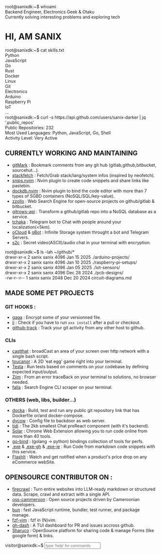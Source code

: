 <div id="index">
<div class="terminal-section">
    <div class="command-line">
        <span class="prompt">root@sanixdk:~$</span>
        <span class="command">whoami</span>
    </div>
    <div class="output">
        <span class="status-indicator status-online"></span>Backend Engineer, Electronics Geek & Otaku<br>
        <span class="status-indicator status-busy"></span>Currently solving interesting problems and exploring tech
    </div>
</div>

<h1 class='typing'> HI, AM SANIX </h1>

<div class="terminal-section skills-section">
    <div class="command-line">
        <span class="prompt">root@sanixdk:~$</span>
        <span class="command">cat skills.txt</span>
    </div>
    <div class="output">
        <div class="skills-grid">
            <div class="skill-item">Python</div>
            <div class="skill-item">JavaScript</div>
            <div class="skill-item">Go</div>
            <div class="skill-item">Rust</div>
            <div class="skill-item">Docker</div>
            <div class="skill-item">Linux</div>
            <div class="skill-item">Git</div>
            <div class="skill-item">Electronics</div>
            <div class="skill-item">Arduino</div>
            <div class="skill-item">Raspberry Pi</div>
            <div class="skill-item">IoT</div>
            <div class="skill-item">...</div>
        </div>
    </div>
</div>

<div class="terminal-section github-stats">
    <div class="command-line">
        <span class="prompt">root@sanixdk:~$</span>
        <span class="command">curl -s https://api.github.com/users/sanix-darker | jq '.public_repos'</span>
    </div>
    <div class="output">
        Public Repositories: 232<br>
        Most Used Languages: Python, JavaScript, Go, Shell<br>
        <div class="progress-bar">
            <div class="progress-fill" style="width: 92%;"></div>
        </div>
        Activity Level: Very Active
    </div>
</div>

<h2>CURRENTLY WORKING AND MAINTAINING</h2>
<ul>
<li><a href="https://github.com/Sanix-Darker/gitmark">gitMark</a> : Bookmark comments from any git hub (gitlab,github,bitbucket, sourcehut...).</li>
<li><a href="https://github.com/Sanix-Darker/stackfetch">stackfetch</a> : Fetch/Grab stack/lang/system infos (inspired by neofetch).</li>
<li><a href="https://github.com/Sanix-Darker/snips.nvim">snips.nvim</a> : Nvim plugin to create code snippets and share links like pastebin.</li>
<li><a href="https://github.com/Sanix-Darker/dockdb.nvim">dockdb.nvim</a> : Nvim plugin to bind the code editor with more than 7 types of SGBD containers (NoSQL/SQL/key-value).</li>
<li><a href="https://github.com/Sanix-Darker/zzollo">zzollo</a> : Web Search Engine for open-source projects on github/gitlab & bitbucket.</li>
<li><a href="https://github.com/Sanix-Darker/gitrowspack-api">gitrows-api</a> : Transform a github/gitlab repo into a NoSQL database as a service.</li>
<li><a href="https://github.com/Sanix-Darker/tchaka">tchaka</a> : Telegram bot to Chat with people around your localization(&lt;5km).</li>
<li><a href="https://github.com/Sanix-Darker/ocloud">oCloud</a> & <a href="https://github.com/Sanix-Darker/obot">oBot</a> : Infinite Storage system throught a bot and Telegram Servers.</li>
<li><a href="https://github.com/sanix-darker/s2c">s2c</a> : Secret video(ASCII)/audio chat in your terminal with encryption.</li>
</ul>

<div class="terminal-section electronics-section">
    <div class="command-line">
        <span class="prompt">root@sanixdk:~$</span>
        <span class="command">ls -lah ~/github/*</span>
    </div>
    <div class="output">
        drwxr-xr-x 2 sanix sanix 4096 Jan 15 2025 ./arduino-projects/<br>
        drwxr-xr-x 2 sanix sanix 4096 Jan 10 2025 ./raspberry-pi-setups/<br>
        drwxr-xr-x 2 sanix sanix 4096 Jan 05 2025 ./iot-sensors/<br>
        drwxr-xr-x 2 sanix sanix 4096 Dec 28 2024 ./pcb-designs/<br>
        -rw-r--r-- 1 sanix sanix 2048 Dec 20 2024 circuit-diagrams.md
    </div>
</div>

<h2>MADE SOME <strong>PET</strong> PROJECTS</h2>
<h3>GIT HOOKS :</h3>
<ul>
<li><a href="https://github.com/Sanix-Darker/gaga">gaga</a> : Encrypt some of your versionned file.</li>
<li><a href="https://github.com/sanix-darker/ii">ii</a> : Check if you have to run <code>xxx install</code> after a pull or checkout.</li>
<li><a href="https://github.com/sanix-darker/github-track">github-track</a> : Track your git activity from any other host to github.</li>
</ul>
<h3>CLIs</h3>
<ul>
<li><a href="https://github.com/Sanix-Darker/castthat">castthat</a> : broadCast an area of your screen over http network with a single bash script.</li>
<li><a href="https://github.com/Sanix-Darker/toucanor">toucanor</a> : A 2D 'eat egg' game right into your terminal.</li>
<li><a href="https://github.com/Sanix-Darker/testa">Testa</a> : Run tests based on comments on your codebase by defining expected input/output.</li>
<li><a href="https://github.com/Sanix-Darker/ziim">Ziim</a> : From an error traceBack on your terminal to solutions, no browser needed.</li>
<li><a href="https://github.com/Sanix-Darker/falla">falla</a> : Search Engine CLI scraper on your terminal.</li>
</ul>
<h3>OTHERS (web, libs, builder...)</h3>
<ul>
<li><a href="https://github.com/Sanix-Darker/docka">docka</a> : Build, test and run any public git repository link that has Dockerfile or/and docker-compose.</li>
<li><a href="https://github.com/Sanix-Darker/dycow">dycow</a> : Config file to backdoor as web server.</li>
<li><a href="https://github.com/Sanix-Darker/tidi">tidi</a> : The 2kb smallest Chat preReact component (with it's backend).</li>
<li><a href="https://github.com/Sanix-Darker/solar">Solar</a> : Chrome Web Extension allowing you to run code online from more than 40 tools.</li>
<li><a href="https://github.com/Sanix-Darker/go_bind">go-bind</a> : (golang -> python) bindings collection of tools for perfs.</li>
<li><a href="https://github.com/Sanix-Darker/.exe">.exe</a> & <a href="https://github.com/Sanix-Darker/d-exe-action">.exe-gh</a> & <a href="https://github.com/Sanix-Darker/d-exe-action-example">.exe-ie</a> : Run Code from markdown code snippets with this service.</li>
<li><a href="https://github.com/Sanix-Darker/flashit">FlashIt</a> : Watch and get notified when a product's price drop on any eCommerce webSite.</li>
</ul>

<h2>OPENSOURCE CONTRIBUTOR ON :</h2>
<ul>
<li><a href="https://github.com/mendableai/firecrawl">firecrawl</a> : Turn entire websites into LLM-ready markdown or structured data. Scrape, crawl and extract with a single API.</li>
<li><a href="https://github.com/osscameroon">oss-cammeroon</a> :  Open source projects driven by Cameroonian developers.</li>
<li><a href="https://github.com/oven-sh/bun">bun</a> : fast JavaScript runtime, bundler, test runner, and package manage.</li>
<li><a href="https://github.com/junegunn/fzf.vim">fzf-vim</a> : fzf in (N)vim.</li>
<li><a href="https://github.com/dlvhdr/gh-dash">gh-dash</a> : A TUI dashboard for PR and issues accross github.</li>
<li><a href="https://github.com/ln-dev7/sharuco">Sharuco</a> : OpenSource platform for sharing code & manage Forms (like google form) & links.</li>
</ul>

<div class="interactive-terminal">
    <div class="command-line">
        <span class="prompt">visitor@sanixdk:~$</span>
        <input type="text" class="terminal-input" id="terminalInput" placeholder="type 'help' for commands" autocomplete="off">
    </div>
    <div id="terminalOutput"></div>
</div>

<script>
    // Interactive Terminal
    const terminalInput = document.getElementById('terminalInput');
    const terminalOutput = document.getElementById('terminalOutput');

    const commands = {
        help: 'Available commands: help, about, skills, projects, electronics, contact, clear, whoami, uptime',
        about: 'Backend Engineer passionate about solving interesting problems, building tools, and exploring electronics.',
        skills: 'Python, JavaScript, Go, Rust, Docker, Linux, Neovim, Git, Electronics, Arduino, Raspberry Pi, IoT',
        projects: 'gitMark, stackfetch, snips.nvim, dockdb.nvim, zzollo, gitrows-api, tchaka, oCloud/oBot, s2c',
        electronics: 'Arduino projects, Raspberry Pi setups, IoT sensors, PCB designs, circuit prototyping',
        contact: 'GitHub: github.com/sanix-darker | Telegram: @sanixdarker | Email: s4nixdk@gmail.com',
        clear: '',
        whoami: 'sanix - Backend Engineer, Electronics Geek & Otaku',
        uptime: 'System uptime: Always learning, always building'
    };

    if (terminalInput) {
        terminalInput.addEventListener('keypress', function(e) {
            if (e.key === 'Enter') {
                const command = this.value.trim().toLowerCase();
                const output = document.createElement('div');
                output.style.marginBottom = '10px';
                output.style.color = 'var(--text-secondary)';

                if (command === 'clear') {
                    terminalOutput.innerHTML = '';
                } else if (commands[command]) {
                    output.innerHTML = `<span style="color: var(--text-muted);">visitor@sanixdk:~$</span> ${this.value}<br>${commands[command]}`;
                    terminalOutput.appendChild(output);
                } else if (command) {
                    output.innerHTML = `<span style="color: var(--text-muted);">visitor@sanixdk:~$</span> ${this.value}<br><span style="color: var(--text-muted);">command not found: ${command}</span>`;
                    terminalOutput.appendChild(output);
                }

                this.value = '';
                terminalOutput.scrollTop = terminalOutput.scrollHeight;
            }
        });
    }

    // Real GitHub API calls and dynamic data
    async function fetchGitHubData() {
        try {
            // Fetch user data
            const userResponse = await fetch('https://api.github.com/users/sanix-darker');
            const userData = await userResponse.json();

            // Update public repos count
            const reposElement = document.querySelector('.github-stats .output');
            if (reposElement && userData.public_repos) {
                reposElement.innerHTML = `
                    Public Repositories: ${userData.public_repos}<br>
                    Followers: ${userData.followers} | Following: ${userData.following}<br>
                    <div class="progress-bar">
                        <div class="progress-fill" style="width: ${Math.min(userData.public_repos, 100)}%;"></div>
                    </div>
                    Activity Level: Very Active
                `;
            }

            // Fetch recent repositories for electronics section
            const reposResponse = await fetch('https://api.github.com/users/sanix-darker/repos?sort=updated&per_page=5');
            const reposData = await reposResponse.json();

            // Update electronics section with recent repos
            const electronicsElement = document.querySelector('.electronics-section .output');
            if (electronicsElement && reposData.length > 0) {
                let reposList = '';
                reposData.forEach(repo => {
                    const updatedDate = new Date(repo.updated_at).toLocaleDateString('en-US', {
                        month: 'short',
                        day: '2-digit'
                    });
                    const language = repo.language || 'Unknown';
                    reposList += `drwxr-xr-x 2 sanix sanix 4096 ${updatedDate} ./${repo.name}/ [${language}]<br>`;
                });
                electronicsElement.innerHTML = reposList;
            }

        } catch (error) {
            console.error('Error fetching GitHub data:', error);
        }
    }

    // Fetch WakaTime stats from profile README
    async function fetchWakaTimeStats() {
        try {
            const response = await fetch('https://raw.githubusercontent.com/Sanix-Darker/sanix-darker/refs/heads/master/README.md');
            const readmeText = await response.text();

            // Extract WakaTime section
            const wakaStart = readmeText.indexOf('<!--START_SECTION:waka-->');
            const wakaEnd = readmeText.indexOf('<!--END_SECTION:waka-->');

            if (wakaStart !== -1 && wakaEnd !== -1) {
                const wakaSection = readmeText.substring(wakaStart, wakaEnd);

                // Parse coding time
                const codingTimeMatch = wakaSection.match(/Coding time : (.+?)\./);
                const codingTime = codingTimeMatch ? codingTimeMatch[1] : '1 hr 20 mins';

                // Parse languages with percentages
                const languageMatches = wakaSection.matchAll(/(\w+)\s+(\d+\s+\w+)\s+.*?(\d+\.\d+)\s*%/g);
                const languages = Array.from(languageMatches).slice(0, 6); // Top 6 languages

                // Update skills section
                const skillsElement = document.querySelector('.skills-section .output');
                if (skillsElement && languages.length > 0) {
                    let skillsGrid = '<div class="skills-grid">';

                    // Add dynamic languages from WakaTime
                    languages.forEach(([, lang, time, percentage]) => {
                        skillsGrid += `<div class="skill-item">${lang} (${percentage}%)</div>`;
                    });

                    // Add static skills
                    const staticSkills = ['Docker', 'Linux', 'Neovim', 'Git', 'Arduino', 'Raspberry Pi', 'IoT', 'PCB Design'];
                    staticSkills.forEach(skill => {
                        skillsGrid += `<div class="skill-item">${skill}</div>`;
                    });

                    skillsGrid += '</div>';
                    skillsGrid += `<br>Weekly Coding Time: ${codingTime}`;

                    skillsElement.innerHTML = skillsGrid;
                }
            }

        } catch (error) {
            console.error('Error fetching WakaTime stats:', error);
        }
    }

    // Enhanced terminal commands with real data
    const enhancedCommands = {
        ...commands,
        repos: 'Fetching latest repositories...',
        stats: 'Fetching GitHub statistics...',
        waka: 'Fetching WakaTime coding stats...',
        refresh: 'Refreshing all data...'
    };

    // Update terminal input handler
    if (terminalInput) {
        terminalInput.removeEventListener('keypress', terminalInput.keypressHandler);

        terminalInput.keypressHandler = async function(e) {
            if (e.key === 'Enter') {
                const command = this.value.trim().toLowerCase();
                const output = document.createElement('div');
                output.style.marginBottom = '10px';
                output.style.color = 'var(--text-secondary)';

                if (command === 'clear') {
                    terminalOutput.innerHTML = '';
                } else if (command === 'repos') {
                    output.innerHTML = `<span style="color: var(--text-muted);">visitor@sanixdk:~$</span> ${this.value}<br>Fetching latest repositories...`;
                    terminalOutput.appendChild(output);
                    await fetchGitHubData();
                } else if (command === 'stats') {
                    output.innerHTML = `<span style="color: var(--text-muted);">visitor@sanixdk:~$</span> ${this.value}<br>Fetching GitHub statistics...`;
                    terminalOutput.appendChild(output);
                    await fetchGitHubData();
                } else if (command === 'waka') {
                    output.innerHTML = `<span style="color: var(--text-muted);">visitor@sanixdk:~$</span> ${this.value}<br>Fetching WakaTime coding stats...`;
                    terminalOutput.appendChild(output);
                    await fetchWakaTimeStats();
                } else if (command === 'refresh') {
                    output.innerHTML = `<span style="color: var(--text-muted);">visitor@sanixdk:~$</span> ${this.value}<br>Refreshing all data...`;
                    terminalOutput.appendChild(output);
                    await Promise.all([fetchGitHubData(), fetchWakaTimeStats()]);
                } else if (enhancedCommands[command]) {
                    output.innerHTML = `<span style="color: var(--text-muted);">visitor@sanixdk:~$</span> ${this.value}<br>${enhancedCommands[command]}`;
                    terminalOutput.appendChild(output);
                } else if (command) {
                    output.innerHTML = `<span style="color: var(--text-muted);">visitor@sanixdk:~$</span> ${this.value}<br><span style="color: var(--text-muted);">command not found: ${command}</span>`;
                    terminalOutput.appendChild(output);
                }

                this.value = '';
                terminalOutput.scrollTop = terminalOutput.scrollHeight;
            }
        };

        terminalInput.addEventListener('keypress', terminalInput.keypressHandler);
    }

    // Load data on page load
    document.addEventListener('DOMContentLoaded', function() {
        // Add loading indicators
        const githubStats = document.querySelector('.github-stats .output');
        const skillsSection = document.querySelector('.skills-section .output');
        const electronicsSection = document.querySelector('.electronics-section .output');

        if (githubStats) githubStats.innerHTML = 'Loading GitHub data...';
        if (skillsSection) skillsSection.innerHTML = 'Loading skills data...';
        if (electronicsSection) electronicsSection.innerHTML = 'Loading recent repositories...';

        // Fetch all data
        Promise.all([fetchGitHubData(), fetchWakaTimeStats()]).then(() => {
            console.log('All data loaded successfully');
        }).catch(error => {
            console.error('Error loading data:', error);
        });
    });
</script>
</div>
